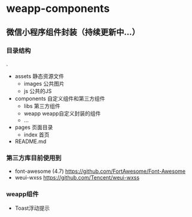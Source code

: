 # weapp-components
## 微信小程序组件封装（持续更新中...）
### 目录结构
.
* assets      静态资源文件
  * images  公共图片
  * js      公共的JS
* components  自定义组件和第三方组件
  * libs    第三方组件
  * weapp   weapp自定义封装的组件
  * ...
* pages       页面目录
  * index   首页
* README.md

### 第三方库目前使用到
* font-awesome (4.7) <https://github.com/FortAwesome/Font-Awesome>
* weui-wxss <https://github.com/Tencent/weui-wxss>

### weapp组件
* Toast浮动提示